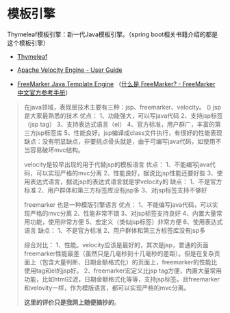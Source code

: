# 模板引擎



Thymeleaf模板引擎：新一代Java模板引擎。（spring boot相关书籍介绍的都是这个模板引擎）



- [Thymeleaf](https://www.thymeleaf.org/ "Thymeleaf")

- [Apache Velocity Engine - User Guide](http://velocity.apache.org/engine/devel/user-guide.html "Apache Velocity Engine - User Guide")
- [FreeMarker Java Template Engine](https://freemarker.apache.org/index.html "FreeMarker Java Template Engine") （[什么是 FreeMarker? - FreeMarker 中文官方参考手册](http://freemarker.foofun.cn/ "什么是 FreeMarker? - FreeMarker 中文官方参考手册")）



>在java领域，表现层技术主要有三种：jsp、freemarker、velocity。 ()
>jsp是大家最熟悉的技术 
>优点： 
>1、功能强大，可以写java代码 
>2、支持jsp标签（jsp tag） 
>3、支持表达式语言（el） 
>4、官方标准，用户群广，丰富的第三方jsp标签库 
>5、性能良好。jsp编译成class文件执行，有很好的性能表现 
>缺点：没有明显缺点，非要挑点骨头就是，由于可编写java代码，如使用不当容易破坏mvc结构。 
>
>velocity是较早出现的用于代替jsp的模板语言 
>优点： 
>1、不能编写java代码，可以实现严格的mvc分离 
>2、性能良好，据说比jsp性能还要好些 
>3、使用表达式语言，据说jsp的表达式语言就是学velocity的 
>缺点： 
>1、不是官方标准  2、用户群体和第三方标签库没有jsp多  3、对jsp标签支持不够好 
>
>freemarker 也是一种模版引擎语言
>优点： 
>1、不能编写java代码，可以实现严格的mvc分离 
>2、性能非常不错 
>3、对jsp标签支持良好 
>4、内置大量常用功能，使用非常方便 
>5、宏定义（类似jsp标签）非常方便 
>6、使用表达式语言 
>缺点： 
>1、不是官方标准  2、用户群体和第三方标签库没有jsp多 
>
>综合对比： 
>1、性能。velocity应该是最好的，其次是jsp，普通的页面freemarker性能最差（虽然只是几毫秒到十几毫秒的差距）。但是在复杂页面上（包含大量判断、日期金额格式化）的页面上，freemarker的性能比使用tag和el的jsp好。 
>2、freemarker宏定义比jsp tag方便，内置大量常用功能，比如html过滤，日期金额格式化等等，支持jsp标签。且freemarker和velovity一样，作为模版语言，都可以实现严格的mvc分离。  
>
>**这里的评价只是我网上随便摘抄的**。









